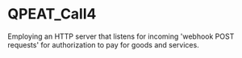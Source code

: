 # QPEAT_Call4
Employing an HTTP server that listens for incoming 'webhook POST requests' for authorization to pay for goods and services.
